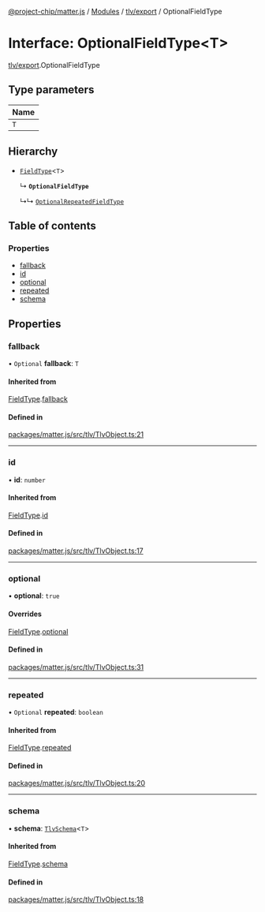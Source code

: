 [@project-chip/matter.js](../README.md) / [Modules](../modules.md) / [tlv/export](../modules/tlv_export.md) / OptionalFieldType

# Interface: OptionalFieldType\<T\>

[tlv/export](../modules/tlv_export.md).OptionalFieldType

## Type parameters

| Name |
| :------ |
| `T` |

## Hierarchy

- [`FieldType`](tlv_export.FieldType.md)\<`T`\>

  ↳ **`OptionalFieldType`**

  ↳↳ [`OptionalRepeatedFieldType`](tlv_export.OptionalRepeatedFieldType.md)

## Table of contents

### Properties

- [fallback](tlv_export.OptionalFieldType.md#fallback)
- [id](tlv_export.OptionalFieldType.md#id)
- [optional](tlv_export.OptionalFieldType.md#optional)
- [repeated](tlv_export.OptionalFieldType.md#repeated)
- [schema](tlv_export.OptionalFieldType.md#schema)

## Properties

### fallback

• `Optional` **fallback**: `T`

#### Inherited from

[FieldType](tlv_export.FieldType.md).[fallback](tlv_export.FieldType.md#fallback)

#### Defined in

[packages/matter.js/src/tlv/TlvObject.ts:21](https://github.com/project-chip/matter.js/blob/dfd1dc35/packages/matter.js/src/tlv/TlvObject.ts#L21)

___

### id

• **id**: `number`

#### Inherited from

[FieldType](tlv_export.FieldType.md).[id](tlv_export.FieldType.md#id)

#### Defined in

[packages/matter.js/src/tlv/TlvObject.ts:17](https://github.com/project-chip/matter.js/blob/dfd1dc35/packages/matter.js/src/tlv/TlvObject.ts#L17)

___

### optional

• **optional**: ``true``

#### Overrides

[FieldType](tlv_export.FieldType.md).[optional](tlv_export.FieldType.md#optional)

#### Defined in

[packages/matter.js/src/tlv/TlvObject.ts:31](https://github.com/project-chip/matter.js/blob/dfd1dc35/packages/matter.js/src/tlv/TlvObject.ts#L31)

___

### repeated

• `Optional` **repeated**: `boolean`

#### Inherited from

[FieldType](tlv_export.FieldType.md).[repeated](tlv_export.FieldType.md#repeated)

#### Defined in

[packages/matter.js/src/tlv/TlvObject.ts:20](https://github.com/project-chip/matter.js/blob/dfd1dc35/packages/matter.js/src/tlv/TlvObject.ts#L20)

___

### schema

• **schema**: [`TlvSchema`](../classes/tlv_export.TlvSchema.md)\<`T`\>

#### Inherited from

[FieldType](tlv_export.FieldType.md).[schema](tlv_export.FieldType.md#schema)

#### Defined in

[packages/matter.js/src/tlv/TlvObject.ts:18](https://github.com/project-chip/matter.js/blob/dfd1dc35/packages/matter.js/src/tlv/TlvObject.ts#L18)
